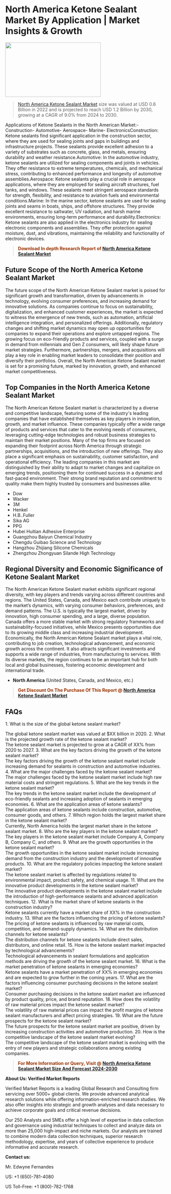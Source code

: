 <p><h1>North America Ketone Sealant Market By Application | Market Insights & Growth</h1><p><img class="aligncenter size-medium wp-image-105565" src="https://ffe5etoiles.com/wp-content/uploads/2025/01/MST7-300x171.png" alt="" width="300" height="171" /></p><blockquote><p><a href="https://www.verifiedmarketreports.com/download-sample/?rid=464376&utm_source=Github-NA&utm_medium=376" target="_blank">North America Ketone Sealant Market</a> size was valued at USD 0.6 Billion in 2022 and is projected to reach USD 1.2 Billion by 2030, growing at a CAGR of 9.0% from 2024 to 2030.</p></blockquote>Applications of Ketone Sealants in the North American Market:- Construction- Automotive- Aerospace- Marine- ElectronicsConstruction: Ketone sealants find significant application in the construction sector, where they are used for sealing joints and gaps in buildings and infrastructure projects. These sealants provide excellent adhesion to a variety of substrates such as concrete, glass, and metals, ensuring durability and weather resistance.Automotive: In the automotive industry, ketone sealants are utilized for sealing components and joints in vehicles. They offer resistance to extreme temperatures, chemicals, and mechanical stress, contributing to enhanced performance and longevity of automotive assemblies.Aerospace: Ketone sealants play a crucial role in aerospace applications, where they are employed for sealing aircraft structures, fuel tanks, and windows. These sealants meet stringent aerospace standards for strength, flexibility, and resistance to aviation fuels and environmental conditions.Marine: In the marine sector, ketone sealants are used for sealing joints and seams in boats, ships, and offshore structures. They provide excellent resistance to saltwater, UV radiation, and harsh marine environments, ensuring long-term performance and durability.Electronics: Ketone sealants are also applied in the electronics industry for sealing electronic components and assemblies. They offer protection against moisture, dust, and vibrations, maintaining the reliability and functionality of electronic devices.</p><blockquote><p><span style="color: #993300;"><strong>Download In depth Research Report of <a href="https://www.verifiedmarketreports.com/download-sample/?rid=464376&utm_source=Github-NA&utm_medium=376">North America Ketone Sealant Market</a></strong></span></p></blockquote><h2>Future Scope of the North America Ketone Sealant Market</h2><p>The future scope of the North American Ketone Sealant market is poised for significant growth and transformation, driven by advancements in technology, evolving consumer preferences, and increasing demand for innovative solutions. As companies continue to focus on sustainability, digitalization, and enhanced customer experiences, the market is expected to witness the emergence of new trends, such as automation, artificial intelligence integration, and personalized offerings. Additionally, regulatory changes and shifting market dynamics may open up opportunities for companies to expand their operations and explore untapped regions. The growing focus on eco-friendly products and services, coupled with a surge in demand from millennials and Gen Z consumers, will likely shape future market strategies. Furthermore, partnerships, mergers, and acquisitions will play a key role in enabling market leaders to consolidate their position and diversify their portfolios. Overall, the North American Ketone Sealant market is set for a promising future, marked by innovation, growth, and enhanced market competitiveness.</p><h2>Top Companies in the North America Ketone Sealant Market</h2><p>The North American Ketone Sealant market is characterized by a diverse and competitive landscape, featuring some of the industry's leading companies that have established themselves as key players in innovation, growth, and market influence. These companies typically offer a wide range of products and services that cater to the evolving needs of consumers, leveraging cutting-edge technologies and robust business strategies to maintain their market positions. Many of the top firms are focused on expanding their footprint across North America through strategic partnerships, acquisitions, and the introduction of new offerings. They also place a significant emphasis on sustainability, customer satisfaction, and operational efficiency. The leading companies in this market are distinguished by their ability to adapt to market changes and capitalize on emerging trends, positioning them for continued success in a dynamic and fast-paced environment. Their strong brand reputation and commitment to quality make them highly trusted by consumers and businesses alike.</p><p><ul><li>Dow </li><li> Wacker </li><li> 3M </li><li> Henkel </li><li> H.B..Fuller </li><li> Sika AG </li><li> PPG </li><li> Hubei Huitian Adhesive Enterprise </li><li> Guangzhou Baiyun Chemical Industry </li><li> Chengdu Guibao Science and Technology </li><li> Hangzhou Zhijiang Silicone Chemicals </li><li> Zhengzhou Zhongyuan Silande High Technology</li></ul></p><h2>Regional Diversity and Economic Significance of Ketone Sealant Market</h2><p>The North American Ketone Sealant market exhibits significant regional diversity, with key players and trends varying across different countries and regions. The United States, Canada, and Mexico each contribute uniquely to the market’s dynamics, with varying consumer behaviors, preferences, and demand patterns. The U.S. is typically the largest market, driven by innovation, high consumer spending, and a large, diverse population. Canada offers a more stable market with strong regulatory frameworks and sustainability-focused initiatives, while Mexico presents opportunities due to its growing middle class and increasing industrial development. Economically, the North American Ketone Sealant market plays a vital role, contributing to job creation, technological advancement, and economic growth across the continent. It also attracts significant investments and supports a wide range of industries, from manufacturing to services. With its diverse markets, the region continues to be an important hub for both local and global businesses, fostering economic development and international trade.</p><ul> <li><strong>North America</strong> (United States, Canada, and Mexico, etc.)</li></ul><blockquote><p><span style="color: #993300;"><strong>Get Discount On The Purchase Of This Report @ <a href="https://www.verifiedmarketreports.com/ask-for-discount/?rid=464376&utm_source=Github-NA&utm_medium=376">North America Ketone Sealant Market</a></strong></span></p></blockquote><h2>FAQs</h2><p><FAQ> <question>1. What is the size of the global ketone sealant market?</div><div></question> <answer>The global ketone sealant market was valued at $XX billion in 2020.</answer></FAQ><FAQ> <question>2. What is the projected growth rate of the ketone sealant market?</div><div></question> <answer>The ketone sealant market is projected to grow at a CAGR of XX% from 2020 to 2027.</answer></FAQ><FAQ> <question>3. What are the key factors driving the growth of the ketone sealant market?</div><div></question> <answer>The key factors driving the growth of the ketone sealant market include increasing demand for sealants in construction and automotive industries.</answer></FAQ><FAQ> <question>4. What are the major challenges faced by the ketone sealant market?</div><div></question> <answer>The major challenges faced by the ketone sealant market include high raw material costs and stringent regulations.</answer></FAQ><FAQ> <question>5. What are the key trends in the ketone sealant market?</div><div></question> <answer>The key trends in the ketone sealant market include the development of eco-friendly sealants and increasing adoption of sealants in emerging economies.</answer></FAQ><FAQ> <question>6. What are the application areas of ketone sealants?</div><div></question> <answer>The application areas of ketone sealants include construction, automotive, consumer goods, and others.</answer></FAQ><FAQ> <question>7. Which region holds the largest market share in the ketone sealant market?</div><div></question> <answer>Currently, North America holds the largest market share in the ketone sealant market.</answer></FAQ><FAQ> <question>8. Who are the key players in the ketone sealant market?</div><div></question> <answer>The key players in the ketone sealant market include Company A, Company B, Company C, and others.</answer></FAQ><FAQ> <question>9. What are the growth opportunities in the ketone sealant market?</div><div></question> <answer>The growth opportunities in the ketone sealant market include increasing demand from the construction industry and the development of innovative products.</answer></FAQ><FAQ> <question>10. What are the regulatory policies impacting the ketone sealant market?</div><div></question> <answer>The ketone sealant market is affected by regulations related to environmental impact, product safety, and chemical usage.</answer></FAQ><FAQ> <question>11. What are the innovative product developments in the ketone sealant market?</div><div></question> <answer>The innovative product developments in the ketone sealant market include the introduction of high-performance sealants and advanced application techniques.</answer></FAQ><FAQ> <question>12. What is the market share of ketone sealants in the construction industry?</div><div></question> <answer>Ketone sealants currently have a market share of XX% in the construction industry.</answer></FAQ><FAQ> <question>13. What are the factors influencing the pricing of ketone sealants?</div><div></question> <answer>The pricing of ketone sealants is influenced by raw material costs, competition, and demand-supply dynamics.</answer></FAQ><FAQ> <question>14. What are the distribution channels for ketone sealants?</div><div></question> <answer>The distribution channels for ketone sealants include direct sales, distributors, and online retail.</answer></FAQ><FAQ> <question>15. How is the ketone sealant market impacted by technological advancements?</div><div></question> <answer>Technological advancements in sealant formulations and application methods are driving the growth of the ketone sealant market.</answer></FAQ><FAQ> <question>16. What is the market penetration of ketone sealants in emerging economies?</div><div></question> <answer>Ketone sealants have a market penetration of XX% in emerging economies and are expected to grow further in the coming years.</answer></FAQ><FAQ> <question>17. What are the factors influencing consumer purchasing decisions in the ketone sealant market?</div><div></question> <answer>Consumer purchasing decisions in the ketone sealant market are influenced by product quality, price, and brand reputation.</answer></FAQ><FAQ> <question>18. How does the volatility of raw material prices impact the ketone sealant market?</div><div></question> <answer>The volatility of raw material prices can impact the profit margins of ketone sealant manufacturers and affect pricing strategies.</answer></FAQ><FAQ> <question>19. What are the future prospects for the ketone sealant market?</div><div></question> <answer>The future prospects for the ketone sealant market are positive, driven by increasing construction activities and automotive production.</answer></FAQ><FAQ> <question>20. How is the competitive landscape of the ketone sealant market evolving?</div><div></question> <answer>The competitive landscape of the ketone sealant market is evolving with the entry of new players and strategic collaborations among existing companies.</answer></FAQ></p><blockquote><p><span style="color: #993300;"><strong>For More Information or Query, Visit @ <a href="https://www.verifiedmarketreports.com/product/ketone-sealant-market/">North America Ketone Sealant Market Size And Forecast 2024-2030</a></strong></span></p></blockquote><p><strong>About Us: Verified Market Reports</strong></p><p>Verified Market Reports is a leading Global Research and Consulting firm servicing over 5000+ global clients. We provide advanced analytical research solutions while offering information-enriched research studies. We also offer insights into strategic and growth analyses and data necessary to achieve corporate goals and critical revenue decisions.</p><p>Our 250 Analysts and SMEs offer a high level of expertise in data collection and governance using industrial techniques to collect and analyze data on more than 25,000 high-impact and niche markets. Our analysts are trained to combine modern data collection techniques, superior research methodology, expertise, and years of collective experience to produce informative and accurate research.</p><p><strong>Contact us:</strong></p><p>Mr. Edwyne Fernandes</p><p>US: +1 (650)-781-4080</p><p>US Toll-Free: +1 (800)-782-1768</p>
